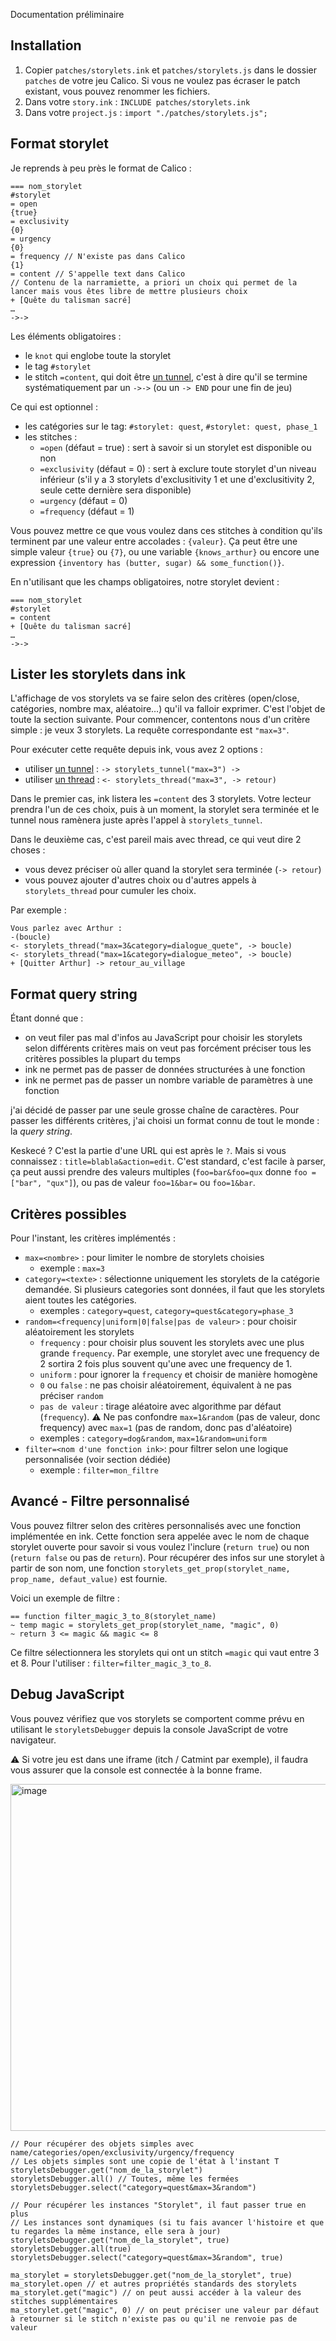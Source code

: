 Documentation préliminaire

## Installation

1. Copier `patches/storylets.ink` et `patches/storylets.js` dans le dossier `patches` de votre jeu Calico. Si vous ne voulez pas écraser le patch existant, vous pouvez renommer les fichiers.
2. Dans votre `story.ink` : `INCLUDE patches/storylets.ink`
3. Dans votre `project.js` : `import "./patches/storylets.js";`

## Format storylet

Je reprends à peu près le format de Calico :

```ink
=== nom_storylet
#storylet
= open
{true}
= exclusivity
{0}
= urgency
{0}
= frequency // N'existe pas dans Calico
{1}
= content // S'appelle text dans Calico
// Contenu de la narramiette, a priori un choix qui permet de la lancer mais vous êtes libre de mettre plusieurs choix
+ [Quête du talisman sacré]
…
->->
```

Les éléments obligatoires :

- le `knot` qui englobe toute la storylet
- le tag `#storylet`
- le stitch `=content`, qui doit être [un tunnel](https://github.com/inkle/ink/blob/master/Documentation/WritingWithInk.md#1-tunnels), c'est à dire qu'il se termine systématiquement par un `->->` (ou un `-> END` pour une fin de jeu)

Ce qui est optionnel :

- les catégories sur le tag: `#storylet: quest`, `#storylet: quest, phase_1`
- les stitches :
  - `=open` (défaut = true) : sert à savoir si un storylet est disponible ou non
  - `=exclusivity` (défaut = 0) : sert à exclure toute storylet d'un niveau inférieur (s'il y a 3 storylets d'exclusitivity 1 et une d'exclusitivity 2, seule cette dernière sera disponible)
  - `=urgency` (défaut = 0)
  - `=frequency` (défaut = 1)

Vous pouvez mettre ce que vous voulez dans ces stitches à condition qu'ils terminent par une valeur entre accolades : `{valeur}`. Ça peut être une simple valeur `{true}` ou `{7}`, ou une variable `{knows_arthur}` ou encore une expression `{inventory has (butter, sugar) && some_function()}`.

En n'utilisant que les champs obligatoires, notre storylet devient :

```ink
=== nom_storylet
#storylet
= content
+ [Quête du talisman sacré]
…
->->
```

## Lister les storylets dans ink

L'affichage de vos storylets va se faire selon des critères (open/close, catégories, nombre max, aléatoire…) qu'il va falloir exprimer. C'est l'objet de toute la section suivante.
Pour commencer, contentons nous d'un critère simple : je veux 3 storylets. La requête correspondante est `"max=3"`.

Pour exécuter cette requête depuis ink, vous avez 2 options :

- utiliser [un tunnel](https://github.com/inkle/ink/blob/master/Documentation/WritingWithInk.md#1-tunnels) : `-> storylets_tunnel("max=3") ->`
- utiliser [un thread](https://github.com/inkle/ink/blob/master/Documentation/WritingWithInk.md#2-threads) : `<- storylets_thread("max=3", -> retour)`

Dans le premier cas, ink listera les `=content` des 3 storylets. Votre lecteur prendra l'un de ces choix, puis à un moment, la storylet sera terminée et le tunnel nous ramènera juste après l'appel à `storylets_tunnel`.

Dans le deuxième cas, c'est pareil mais avec thread, ce qui veut dire 2 choses :

- vous devez préciser où aller quand la storylet sera terminée (`-> retour`)
- vous pouvez ajouter d'autres choix ou d'autres appels à `storylets_thread` pour cumuler les choix.

Par exemple :

```ink
Vous parlez avec Arthur :
-(boucle)
<- storylets_thread("max=3&category=dialogue_quete", -> boucle)
<- storylets_thread("max=1&category=dialogue_meteo", -> boucle)
+ [Quitter Arthur] -> retour_au_village
```

## Format query string

Étant donné que :

- on veut filer pas mal d'infos au JavaScript pour choisir les storylets selon différents critères mais on veut pas forcément préciser tous les critères possibles la plupart du temps
- ink ne permet pas de passer de données structurées à une fonction
- ink ne permet pas de passer un nombre variable de paramètres à une fonction

j'ai décidé de passer par une seule grosse chaîne de caractères. Pour passer les différents critères, j'ai choisi un format connu de tout le monde : la _query string_.

Keskecé ? C'est la partie d'une URL qui est après le `?`. Mais si vous connaissez : `title=blabla&action=edit`.
C'est standard, c'est facile à parser, ça peut aussi prendre des valeurs multiples (`foo=bar&foo=qux` donne `foo = ["bar", "qux"]`), ou pas de valeur `foo=1&bar=` ou `foo=1&bar`.

## Critères possibles

Pour l'instant, les critères implémentés :

- `max=<nombre>` : pour limiter le nombre de storylets choisies
  - exemple : `max=3`
- `category=<texte>` : sélectionne uniquement les storylets de la catégorie demandée. Si plusieurs categories sont données, il faut que les storylets aient toutes les catégories.
  - exemples : `category=quest`, `category=quest&category=phase_3`
- `random=<frequency|uniform|0|false|pas de valeur>` : pour choisir aléatoirement les storylets
  - `frequency` : pour choisir plus souvent les storylets avec une plus grande `frequency`. Par exemple, une storylet avec une frequency de 2 sortira 2 fois plus souvent qu'une avec une frequency de 1.
  - `uniform` : pour ignorer la `frequency` et choisir de manière homogène
  - `0` ou `false` : ne pas choisir aléatoirement, équivalent à ne pas préciser `random`
  - `pas de valeur` : tirage aléatoire avec algorithme par défaut (`frequency`). :warning: Ne pas confondre `max=1&random` (pas de valeur, donc frequency) avec `max=1` (pas de random, donc pas d'aléatoire)
  - exemples : `category=dog&random`, `max=1&random=uniform`
- `filter=<nom d'une fonction ink>`: pour filtrer selon une logique personnalisée (voir section dédiée)
  - exemple : `filter=mon_filtre`

## Avancé - Filtre personnalisé

Vous pouvez filtrer selon des critères personnalisés avec une fonction implémentée en ink.
Cette fonction sera appelée avec le nom de chaque storylet ouverte pour savoir si vous voulez l'inclure (`return true`) ou non (`return false` ou pas de `return`).
Pour récupérer des infos sur une storylet à partir de son nom, une fonction `storylets_get_prop(storylet_name, prop_name, defaut_value)` est fournie.

Voici un exemple de filtre :

```ink
== function filter_magic_3_to_8(storylet_name)
~ temp magic = storylets_get_prop(storylet_name, "magic", 0)
~ return 3 <= magic && magic <= 8
```

Ce filtre sélectionnera les storylets qui ont un stitch `=magic` qui vaut entre 3 et 8. Pour l'utiliser : `filter=filter_magic_3_to_8`.

## Debug JavaScript

Vous pouvez vérifiez que vos storylets se comportent comme prévu en utilisant le `storyletsDebugger` depuis la console JavaScript de votre navigateur.

⚠️ Si votre jeu est dans une iframe (itch / Catmint par exemple), il faudra vous assurer que la console est connectée à la bonne frame.

<img width="555" alt="image" src="https://github.com/floriancargoet/calico-storylets/assets/110431/f191bbcc-5007-4833-bac9-cf73ae6f07f5">

```
// Pour récupérer des objets simples avec name/categories/open/exclusivity/urgency/frequency
// Les objets simples sont une copie de l'état à l'instant T
storyletsDebugger.get("nom_de_la_storylet")
storyletsDebugger.all() // Toutes, même les fermées
storyletsDebugger.select("category=quest&max=3&random")

// Pour récupérer les instances "Storylet", il faut passer true en plus
// Les instances sont dynamiques (si tu fais avancer l'histoire et que tu regardes la même instance, elle sera à jour)
storyletsDebugger.get("nom_de_la_storylet", true)
storyletsDebugger.all(true)
storyletsDebugger.select("category=quest&max=3&random", true)

ma_storylet = storyletsDebugger.get("nom_de_la_storylet", true)
ma_storylet.open // et autres propriétés standards des storylets
ma_storylet.get("magic") // on peut aussi accéder à la valeur des stitches supplémentaires
ma_storylet.get("magic", 0) // on peut préciser une valeur par défaut à retourner si le stitch n'existe pas ou qu'il ne renvoie pas de valeur
```
